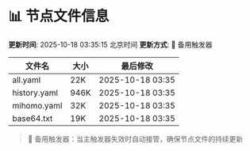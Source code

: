 # 📊 节点文件信息

**更新时间**: 2025-10-18 03:35:15 北京时间
**更新方式**: 🔄 备用触发器

| 文件名 | 大小 | 最后修改 |
|--------|------|----------|
| all.yaml | 22K | 2025-10-18 03:35 |
| history.yaml | 946K | 2025-10-18 03:35 |
| mihomo.yaml | 32K | 2025-10-18 03:35 |
| base64.txt | 19K | 2025-10-18 03:35 |

> 🔄 备用触发器：当主触发器失效时自动接管，确保节点文件的持续更新
